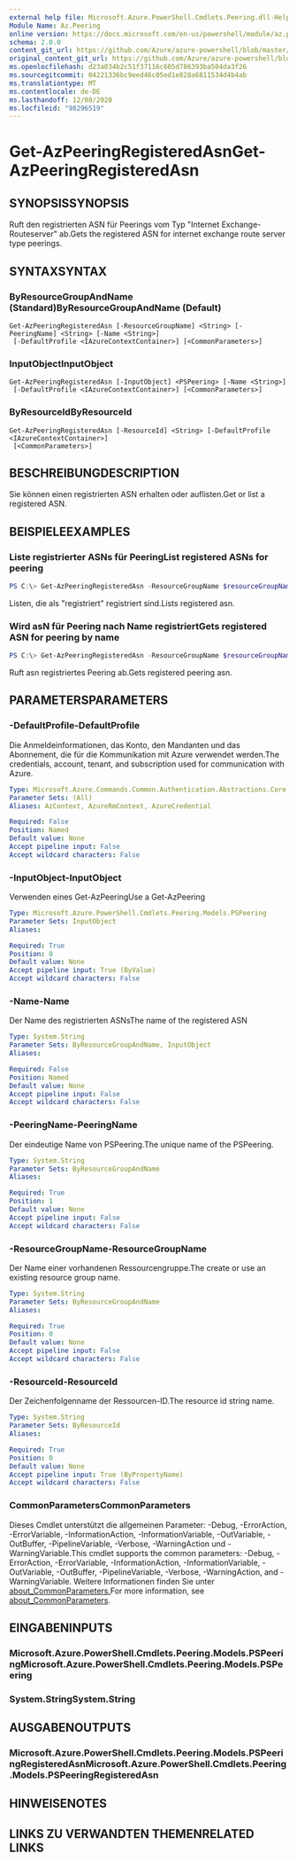 ```yaml
---
external help file: Microsoft.Azure.PowerShell.Cmdlets.Peering.dll-Help.xml
Module Name: Az.Peering
online version: https://docs.microsoft.com/en-us/powershell/module/az.peering/get-azpeeringregisteredasn
schema: 2.0.0
content_git_url: https://github.com/Azure/azure-powershell/blob/master/src/Peering/Peering/help/Get-AzPeeringRegisteredAsn.md
original_content_git_url: https://github.com/Azure/azure-powershell/blob/master/src/Peering/Peering/help/Get-AzPeeringRegisteredAsn.md
ms.openlocfilehash: d23a034b2c51f37116c605d786393ba504da3f26
ms.sourcegitcommit: 04221336bc9eed46c05ed1e828a6811534d4b4ab
ms.translationtype: MT
ms.contentlocale: de-DE
ms.lasthandoff: 12/08/2020
ms.locfileid: "98296519"
---
```

# <span data-ttu-id="ce3d1-101">Get-AzPeeringRegisteredAsn</span><span class="sxs-lookup"><span data-stu-id="ce3d1-101">Get-AzPeeringRegisteredAsn</span></span>

## <span data-ttu-id="ce3d1-102">SYNOPSIS</span><span class="sxs-lookup"><span data-stu-id="ce3d1-102">SYNOPSIS</span></span>
<span data-ttu-id="ce3d1-103">Ruft den registrierten ASN für Peerings vom Typ "Internet Exchange-Routeserver" ab.</span><span class="sxs-lookup"><span data-stu-id="ce3d1-103">Gets the registered ASN for internet exchange route server type peerings.</span></span>

## <span data-ttu-id="ce3d1-104">SYNTAX</span><span class="sxs-lookup"><span data-stu-id="ce3d1-104">SYNTAX</span></span>

### <span data-ttu-id="ce3d1-105">ByResourceGroupAndName (Standard)</span><span class="sxs-lookup"><span data-stu-id="ce3d1-105">ByResourceGroupAndName (Default)</span></span>
```
Get-AzPeeringRegisteredAsn [-ResourceGroupName] <String> [-PeeringName] <String> [-Name <String>]
 [-DefaultProfile <IAzureContextContainer>] [<CommonParameters>]
```

### <span data-ttu-id="ce3d1-106">InputObject</span><span class="sxs-lookup"><span data-stu-id="ce3d1-106">InputObject</span></span>
```
Get-AzPeeringRegisteredAsn [-InputObject] <PSPeering> [-Name <String>]
 [-DefaultProfile <IAzureContextContainer>] [<CommonParameters>]
```

### <span data-ttu-id="ce3d1-107">ByResourceId</span><span class="sxs-lookup"><span data-stu-id="ce3d1-107">ByResourceId</span></span>
```
Get-AzPeeringRegisteredAsn [-ResourceId] <String> [-DefaultProfile <IAzureContextContainer>]
 [<CommonParameters>]
```

## <span data-ttu-id="ce3d1-108">BESCHREIBUNG</span><span class="sxs-lookup"><span data-stu-id="ce3d1-108">DESCRIPTION</span></span>
<span data-ttu-id="ce3d1-109">Sie können einen registrierten ASN erhalten oder auflisten.</span><span class="sxs-lookup"><span data-stu-id="ce3d1-109">Get or list a registered ASN.</span></span>

## <span data-ttu-id="ce3d1-110">BEISPIELE</span><span class="sxs-lookup"><span data-stu-id="ce3d1-110">EXAMPLES</span></span>

### <span data-ttu-id="ce3d1-111">Liste registrierter ASNs für Peering</span><span class="sxs-lookup"><span data-stu-id="ce3d1-111">List registered ASNs for peering</span></span>
```powershell
PS C:\> Get-AzPeeringRegisteredAsn -ResourceGroupName $resourceGroupName -PeeringName $peeringName
```

<span data-ttu-id="ce3d1-112">Listen, die als "registriert" registriert sind.</span><span class="sxs-lookup"><span data-stu-id="ce3d1-112">Lists registered asn.</span></span>

### <span data-ttu-id="ce3d1-113">Wird asN für Peering nach Name registriert</span><span class="sxs-lookup"><span data-stu-id="ce3d1-113">Gets registered ASN for peering by name</span></span>
```powershell
PS C:\> Get-AzPeeringRegisteredAsn -ResourceGroupName $resourceGroupName -PeeringName $peeringName -Name $registeredAsnName
```

<span data-ttu-id="ce3d1-114">Ruft asn registriertes Peering ab.</span><span class="sxs-lookup"><span data-stu-id="ce3d1-114">Gets registered peering asn.</span></span>

## <span data-ttu-id="ce3d1-115">PARAMETERS</span><span class="sxs-lookup"><span data-stu-id="ce3d1-115">PARAMETERS</span></span>

### <span data-ttu-id="ce3d1-116">-DefaultProfile</span><span class="sxs-lookup"><span data-stu-id="ce3d1-116">-DefaultProfile</span></span>
<span data-ttu-id="ce3d1-117">Die Anmeldeinformationen, das Konto, den Mandanten und das Abonnement, die für die Kommunikation mit Azure verwendet werden.</span><span class="sxs-lookup"><span data-stu-id="ce3d1-117">The credentials, account, tenant, and subscription used for communication with Azure.</span></span>

```yaml
Type: Microsoft.Azure.Commands.Common.Authentication.Abstractions.Core.IAzureContextContainer
Parameter Sets: (All)
Aliases: AzContext, AzureRmContext, AzureCredential

Required: False
Position: Named
Default value: None
Accept pipeline input: False
Accept wildcard characters: False
```

### <span data-ttu-id="ce3d1-118">-InputObject</span><span class="sxs-lookup"><span data-stu-id="ce3d1-118">-InputObject</span></span>
<span data-ttu-id="ce3d1-119">Verwenden eines Get-AzPeering</span><span class="sxs-lookup"><span data-stu-id="ce3d1-119">Use a Get-AzPeering</span></span>

```yaml
Type: Microsoft.Azure.PowerShell.Cmdlets.Peering.Models.PSPeering
Parameter Sets: InputObject
Aliases:

Required: True
Position: 0
Default value: None
Accept pipeline input: True (ByValue)
Accept wildcard characters: False
```

### <span data-ttu-id="ce3d1-120">-Name</span><span class="sxs-lookup"><span data-stu-id="ce3d1-120">-Name</span></span>
<span data-ttu-id="ce3d1-121">Der Name des registrierten ASNs</span><span class="sxs-lookup"><span data-stu-id="ce3d1-121">The name of the registered ASN</span></span>

```yaml
Type: System.String
Parameter Sets: ByResourceGroupAndName, InputObject
Aliases:

Required: False
Position: Named
Default value: None
Accept pipeline input: False
Accept wildcard characters: False
```

### <span data-ttu-id="ce3d1-122">-PeeringName</span><span class="sxs-lookup"><span data-stu-id="ce3d1-122">-PeeringName</span></span>
<span data-ttu-id="ce3d1-123">Der eindeutige Name von PSPeering.</span><span class="sxs-lookup"><span data-stu-id="ce3d1-123">The unique name of the PSPeering.</span></span>

```yaml
Type: System.String
Parameter Sets: ByResourceGroupAndName
Aliases:

Required: True
Position: 1
Default value: None
Accept pipeline input: False
Accept wildcard characters: False
```

### <span data-ttu-id="ce3d1-124">-ResourceGroupName</span><span class="sxs-lookup"><span data-stu-id="ce3d1-124">-ResourceGroupName</span></span>
<span data-ttu-id="ce3d1-125">Der Name einer vorhandenen Ressourcengruppe.</span><span class="sxs-lookup"><span data-stu-id="ce3d1-125">The create or use an existing resource group name.</span></span>

```yaml
Type: System.String
Parameter Sets: ByResourceGroupAndName
Aliases:

Required: True
Position: 0
Default value: None
Accept pipeline input: False
Accept wildcard characters: False
```

### <span data-ttu-id="ce3d1-126">-ResourceId</span><span class="sxs-lookup"><span data-stu-id="ce3d1-126">-ResourceId</span></span>
<span data-ttu-id="ce3d1-127">Der Zeichenfolgenname der Ressourcen-ID.</span><span class="sxs-lookup"><span data-stu-id="ce3d1-127">The resource id string name.</span></span>

```yaml
Type: System.String
Parameter Sets: ByResourceId
Aliases:

Required: True
Position: 0
Default value: None
Accept pipeline input: True (ByPropertyName)
Accept wildcard characters: False
```

### <span data-ttu-id="ce3d1-128">CommonParameters</span><span class="sxs-lookup"><span data-stu-id="ce3d1-128">CommonParameters</span></span>
<span data-ttu-id="ce3d1-129">Dieses Cmdlet unterstützt die allgemeinen Parameter: -Debug, -ErrorAction, -ErrorVariable, -InformationAction, -InformationVariable, -OutVariable, -OutBuffer, -PipelineVariable, -Verbose, -WarningAction und -WarningVariable.</span><span class="sxs-lookup"><span data-stu-id="ce3d1-129">This cmdlet supports the common parameters: -Debug, -ErrorAction, -ErrorVariable, -InformationAction, -InformationVariable, -OutVariable, -OutBuffer, -PipelineVariable, -Verbose, -WarningAction, and -WarningVariable.</span></span> <span data-ttu-id="ce3d1-130">Weitere Informationen finden Sie unter [about_CommonParameters.](http://go.microsoft.com/fwlink/?LinkID=113216)</span><span class="sxs-lookup"><span data-stu-id="ce3d1-130">For more information, see [about_CommonParameters](http://go.microsoft.com/fwlink/?LinkID=113216).</span></span>

## <span data-ttu-id="ce3d1-131">EINGABEN</span><span class="sxs-lookup"><span data-stu-id="ce3d1-131">INPUTS</span></span>

### <span data-ttu-id="ce3d1-132">Microsoft.Azure.PowerShell.Cmdlets.Peering.Models.PSPeering</span><span class="sxs-lookup"><span data-stu-id="ce3d1-132">Microsoft.Azure.PowerShell.Cmdlets.Peering.Models.PSPeering</span></span>

### <span data-ttu-id="ce3d1-133">System.String</span><span class="sxs-lookup"><span data-stu-id="ce3d1-133">System.String</span></span>

## <span data-ttu-id="ce3d1-134">AUSGABEN</span><span class="sxs-lookup"><span data-stu-id="ce3d1-134">OUTPUTS</span></span>

### <span data-ttu-id="ce3d1-135">Microsoft.Azure.PowerShell.Cmdlets.Peering.Models.PSPeeringRegisteredAsn</span><span class="sxs-lookup"><span data-stu-id="ce3d1-135">Microsoft.Azure.PowerShell.Cmdlets.Peering.Models.PSPeeringRegisteredAsn</span></span>

## <span data-ttu-id="ce3d1-136">HINWEISE</span><span class="sxs-lookup"><span data-stu-id="ce3d1-136">NOTES</span></span>

## <span data-ttu-id="ce3d1-137">LINKS ZU VERWANDTEN THEMEN</span><span class="sxs-lookup"><span data-stu-id="ce3d1-137">RELATED LINKS</span></span>
